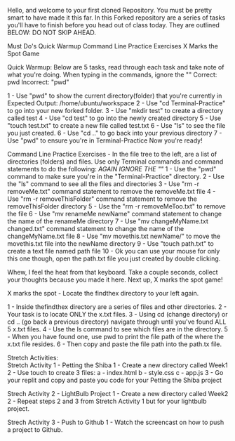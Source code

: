 Hello, and welcome to your first cloned Repository. 
You must be pretty smart to have made it this far. 
In this Forked repository are a series of tasks you'll have to finish before you head out of class today. 
They are outlined BELOW:
DO NOT SKIP AHEAD. 

Must Do's
    Quick Warmup
    Command Line Practice Exercises
    X Marks the Spot Game

Quick Warmup: Below are 5 tasks, read through each task and take note of what you're doing.
When typing in the commands, ignore the "" 
Correct: pwd
Incorrect: "pwd"

1 - Use "pwd" to show the current directory(folder) that you're currently in
    Expected Output: /home/ubuntu/workspace
2 - Use "cd Terminal-Practice" to go into your new forked folder. 
3 - Use "mkdir test" to create a directory called test
4 - Use "cd test" to go into the newly created directory
5 - Use "touch test.txt" to create a new file called test.txt
6 - Use "ls" to see the file you just created.
6 - Use "cd .." to go back into your previous directory 
7 - Use "pwd" to ensure you're in Terminal-Practice
Now you're ready! 

Command Line Practice Exercises - 
In the file tree to the left, are a list of directories (folders) and files. 
Use only Terminal commands and command statements to do the following:
*AGAIN IGNORE THE ""*
1 - Use the "pwd" command to make sure you're in the "Terminal-Practice" directory.
2 - Use the "ls" command to see all the files and directories 
3 - Use "rm -r removeMe.txt" command statement to remove the removeMe.txt file
4 - Use "rm -r removeThisFolder" command statement to remove the removeThisFolder directory
5 - Use the "rm -r removeMeToo.txt" to remove the file
6 - Use "mv renameMe newName" command statement to change the name of the renameMe directory
7 - Use "mv changeMyName.txt changed.txt" command statement to change the name of the changeMyName.txt file
8 - Use "mv movethis.txt newName/" to move the movethis.txt file into the newName directory
9 - Use "touch path.txt" to create a text file named path file
10 - Ok you can use your mouse for only this one though, open the path.txt file you just created by double clicking. 

Whew, I feel the heat from that keyboard. Take a couple seconds, collect your thoughts because you made it here.
Next up, X marks the spot game!

X marks the spot - Locate the findthex directory to your left again. 

1 - Inside thefindthex directory are a series of files and other directories. 
2 - Your task is to locate ONLY the x.txt files. 
3 - Using cd (change directory) or cd .. (go back a previous directory) navigate through until you've found ALL 5 x.txt files. 
4 - Use the ls command to see which files are in the directory. 
5 - When you have found one, use pwd to print the file path of the where the x.txt file resides. 
6 - Then copy and paste the file path into the path.tx file. 


Stretch Activities:  
Stretch Activity 1 - Petting the Shiba
1 - Create a new directory called Week1
2 - Use touch to create 3 files:
    a - index.html
    b - style.css
    c - app.js
3 - Go your replit and copy and paste you code for your Petting the Shiba project

Strech Activity 2 - LightBulb Project
1 - Create a new directory called Week2
2 - Repeat steps 2 and 3  from Stretch Activity 1 but for your lightbulb project. 

Strech Activity 3 - Push to Github 
1 - Watch the screencast on how to push a project to Github. 









